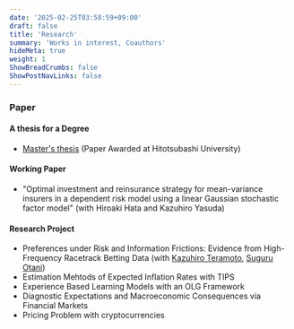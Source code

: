 ```yaml
---
date: '2025-02-25T03:58:59+09:00'
draft: false
title: 'Research'
summary: 'Works in interest, Coauthors'
hideMeta: true
weight: 1
ShowBreadCrumbs: false
ShowPostNavLinks: false
---
```


### Paper  
#### A thesis for a Degree  
- [Master's thesis](https://www.dropbox.com/scl/fi/klhg5x6qh0q4ok3dt99j6/EBL20250110.pdf?rlkey=8646kznzvptmn7k8bwoiw1rd1&st=uv7bho26&dl=0) (Paper Awarded at Hitotsubashi University)

#### Working Paper   
- "Optimal investment and reinsurance strategy for mean-variance insurers in a dependent risk model using a linear Gaussian stochastic factor model" (with Hiroaki Hata and Kazuhiro Yasuda)  

#### Research Project   
- Preferences under Risk and Information Frictions: Evidence from High-Frequency Racetrack Betting Data (with [Kazuhiro Teramoto](https://sites.google.com/view/kazuhiroteramoto/home), [Suguru Otani](https://sites.google.com/site/suguruotaniecon))
- Estimation Mehtods of Expected Inflation Rates with TIPS
- Experience Based Learning Models with an OLG Framework
- Diagnostic Expectations and Macroeconomic Consequences via Financial Markets
- Pricing Problem with cryptocurrencies   
